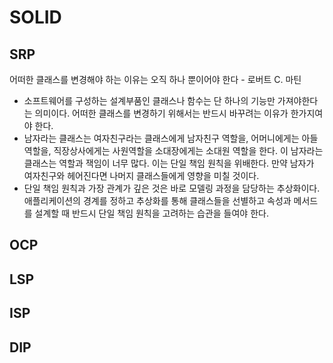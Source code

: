 # SOLID

## SRP

어떠한 클래스를 변경해야 하는 이유는 오직 하나 뿐이어야 한다 - 로버트 C. 마틴

- 소프트웨어를 구성하는 설계부품인 클래스나 함수는 단 하나의 기능만 가져야한다는 의미이다. 어떠한 클래스를 변경하기 위해서는 반드시 바꾸려는 이유가 한가지여야 한다.
- 남자라는 클래스는 여자친구라는 클래스에게 남자친구 역할을, 어머니에게는 아들 역할을, 직장상사에게는 사원역할을 소대장에게는 소대원 역할을 한다. 이 남자라는 클래스는 역할과 잭임이 너무 많다. 이는 단일 책임 원칙을 위배한다. 만약 남자가 여자친구와 헤어진다면 나머지 클래스들에게 영향을 미칠 것이다.
- 단일 책임 원칙과 가장 관계가 깊은 것은 바로 모델링 과정을 담당하는 추상화이다. 애플리케이션의 경계를 정하고 추상화를 통해 클래스들을 선별하고 속성과 메서드를 설계할 때 반드시 단일 책임 원칙을 고려하는 습관을 들여야 한다.

## OCP

## LSP

## ISP

## DIP
